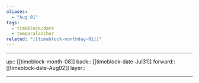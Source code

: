 ```yaml
---
aliases:
  - "Aug 01"
tags:
  - timeblock/date
  - temporalanchor
related: "[[timeblock-monthday-01]]"
---
```




***

up:: [[timeblock-month-08]]
back:: [[timeblock-date-Jul31]]
forward:: [[timeblock-date-Aug02]]
layer:: 

***
